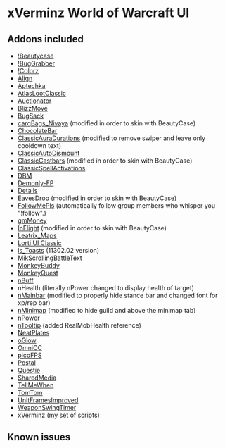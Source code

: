 # xVerminz World of Warcraft UI

## Addons included

-   [!Beautycase](https://www.wowinterface.com/downloads/info19675-Beautycase.html)
-   [!BugGrabber](https://www.wowinterface.com/downloads/info23141-BugGrabber.html)
-   [!Colorz](https://github.com/lithammer/NeavUI/tree/master/Interface/AddOns/!Colorz)
-   [Align](https://www.wowinterface.com/downloads/info6153-Align.html)
-   [Aptechka](https://www.wowinterface.com/downloads/info25050-AptechkaClassic.html)
-   [AtlasLootClassic](https://www.wowinterface.com/downloads/info25185-AtlasLootClassic.html)
-   [Auctionator](https://www.wowinterface.com/downloads/info24958-AuctionatorClassicquickfix.html)
-   [BlizzMove](https://www.wowinterface.com/downloads/info25092-BlizzMoveClassic.html)
-   [BugSack](https://www.wowinterface.com/downloads/info5995-BugSack.html)
-   [cargBags_Nivaya](https://www.wowinterface.com/downloads/info22329-cargBagsNivayaRealUIstandalone.html) (modified in order to skin with BeautyCase)
-   [ChocolateBar](https://www.wowinterface.com/downloads/info12326-ChocolateBarBrokerDisplay.html)
-   [ClassicAuraDurations](https://www.wowinterface.com/downloads/info25006-ClassicAuraDurations.html) (modified to remove swiper and leave only cooldown text)
-   [ClassicAutoDismount](https://www.wowinterface.com/downloads/info25010-ClassicAutoDismount.html)
-   [ClassicCastbars](https://www.wowinterface.com/downloads/info24925-ClassicCastbars.html) (modified in order to skin with BeautyCase)
-   [ClassicSpellActivations](https://www.wowinterface.com/downloads/info25000-ClassicSpellActivations.html)
-   [DBM](https://www.wowinterface.com/downloads/info24921-DeadlyBossMods-Classic.html)
-   [Demonly-FP](https://www.wowinterface.com/downloads/info25273-DemonlysFlightMasterMap.html)
-   [Details](https://www.wowinterface.com/downloads/info25068-DetailsDamageMeterClassic.html)
-   [EavesDrop](https://www.curseforge.com/wow/addons/eavesdropclassic/files) (modified in order to skin with BeautyCase)
-   [FollowMePls](https://github.com/techiew/FollowMePls) (automatically follow group members who whisper you "!follow".)
-   [gmMoney](https://www.wowinterface.com/downloads/info16245-gMoney.html)
-   [InFlight](https://www.wowinterface.com/downloads/info25202-InFlightClassic.html) (modified in order to skin with BeautyCase)
-   [Leatrix_Maps](https://www.curseforge.com/wow/addons/leatrix-maps-classic)
-   [Lorti UI Classic](https://github.com/Chordsy/Lorti-UI-Classic)
-   [ls_Toasts](https://www.curseforge.com/wow/addons/ls-toasts/files) (11302.02 version)
-   [MikScrollingBattleText](https://www.wowinterface.com/downloads/info24962-MikScrollingBattleTextClassicquickfix.html)
-   [MonkeyBuddy](https://www.wowinterface.com/downloads/info25136-MonkeyBuddyClassic.html)
-   [MonkeyQuest](https://www.wowinterface.com/downloads/info25137-MonkeyQuestClassic.html)
-   [nBuff](https://github.com/L3n1n/NeavUI-Classic)
-   nHealth (literally nPower changed to display health of target)
-   [nMainbar](https://github.com/L3n1n/NeavUI-Classic) (modified to properly hide stance bar and changed font for xp/rep bar)
-   [nMinimap](https://github.com/L3n1n/NeavUI-Classic) (modified to hide guild and above the minimap tab)
-   [nPower](https://github.com/L3n1n/NeavUI-Classic)
-   [nTooltip](https://github.com/L3n1n/NeavUI-Classic) (added RealMobHealth reference)
-   [NeatPlates](https://www.curseforge.com/wow/addons/neatplates)
-   [oGlow](https://www.wowinterface.com/downloads/info25098-oGlowClassic.html)
-   [OmniCC](https://www.wowinterface.com/downloads/info24989-OmniCCClassic.html)
-   [picoFPS](https://www.wowinterface.com/downloads/info10240-picoFPS.html)
-   [Postal](https://www.wowinterface.com/downloads/info25366-Postal_Classic.html)
-   [Questie](https://www.wowinterface.com/downloads/info24994-Questie.html)
-   [SharedMedia](https://www.curseforge.com/wow/addons/sharedmedia)
-   [TellMeWhen](https://www.wowinterface.com/downloads/info25152-TellMeWhenClassic.html)
-   [TomTom](https://www.wowinterface.com/downloads/info7032-TomTom.html)
-   [UnitFramesImproved](https://www.wowisclassic.com/en/addons/unitframesimproved/)
-   [WeaponSwingTimer](https://www.wowinterface.com/downloads/info25004-WeaponSwingTimer.html)
-   xVerminz (my set of scripts)

## Known issues
